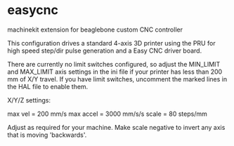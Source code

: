 # easycnc
machinekit extension for beaglebone custom CNC controller

This configuration drives a standard 4-axis 3D printer using the PRU for
high speed step/dir pulse generation and a Easy CNC driver board.

There are currently no limit switches configured, so adjust the MIN_LIMIT
and MAX_LIMIT axis settings in the ini file if your printer has less than
200 mm of X/Y travel.  If you have limit switches, uncomment the marked
lines in the HAL file to enable them.

X/Y/Z settings:

max vel   = 200 mm/s
max accel = 3000 mm/s/s
scale     = 80 steps/mm

Adjust as required for your machine.  Make scale negative to invert any
axis that is moving 'backwards'.

